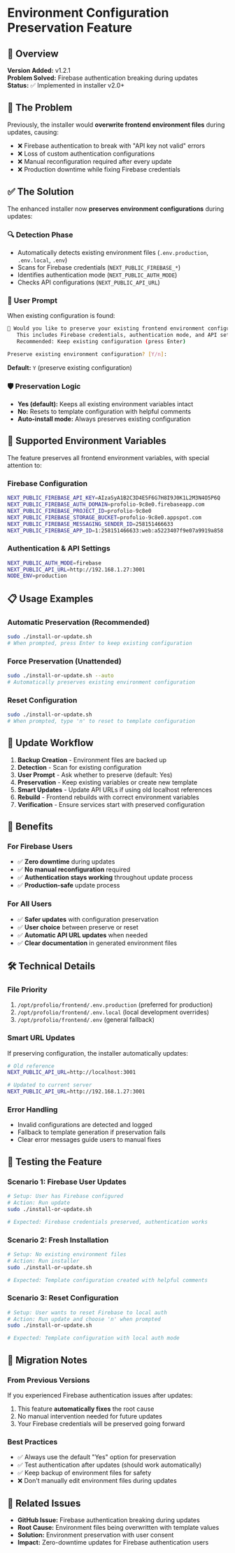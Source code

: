 # Environment Configuration Preservation Feature

## 🔧 Overview

**Version Added:** v1.2.1  
**Problem Solved:** Firebase authentication breaking during updates  
**Status:** ✅ Implemented in installer v2.0+

## 🚨 The Problem

Previously, the installer would **overwrite frontend environment files** during updates, causing:
- ❌ Firebase authentication to break with "API key not valid" errors
- ❌ Loss of custom authentication configurations  
- ❌ Manual reconfiguration required after every update
- ❌ Production downtime while fixing Firebase credentials

## ✅ The Solution

The enhanced installer now **preserves environment configurations** during updates:

### 🔍 **Detection Phase**
- Automatically detects existing environment files (`.env.production`, `.env.local`, `.env`)
- Scans for Firebase credentials (`NEXT_PUBLIC_FIREBASE_*`)
- Identifies authentication mode (`NEXT_PUBLIC_AUTH_MODE`)
- Checks API configurations (`NEXT_PUBLIC_API_URL`)

### 💬 **User Prompt**
When existing configuration is found:
```bash
🤔 Would you like to preserve your existing frontend environment configuration?
   This includes Firebase credentials, authentication mode, and API settings.
   Recommended: Keep existing configuration (press Enter)

Preserve existing environment configuration? [Y/n]: 
```

**Default:** `Y` (preserve existing configuration)

### 🛡️ **Preservation Logic**
- **Yes (default):** Keeps all existing environment variables intact
- **No:** Resets to template configuration with helpful comments
- **Auto-install mode:** Always preserves existing configuration

## 🎯 Supported Environment Variables

The feature preserves all frontend environment variables, with special attention to:

### Firebase Configuration
```bash
NEXT_PUBLIC_FIREBASE_API_KEY=AIzaSyA1B2C3D4E5F6G7H8I9J0K1L2M3N4O5P6Q
NEXT_PUBLIC_FIREBASE_AUTH_DOMAIN=profolio-9c8e0.firebaseapp.com
NEXT_PUBLIC_FIREBASE_PROJECT_ID=profolio-9c8e0
NEXT_PUBLIC_FIREBASE_STORAGE_BUCKET=profolio-9c8e0.appspot.com
NEXT_PUBLIC_FIREBASE_MESSAGING_SENDER_ID=258151466633
NEXT_PUBLIC_FIREBASE_APP_ID=1:258151466633:web:a5223407f9e07a9919a858
```

### Authentication & API Settings
```bash
NEXT_PUBLIC_AUTH_MODE=firebase
NEXT_PUBLIC_API_URL=http://192.168.1.27:3001
NODE_ENV=production
```

## 📋 Usage Examples

### Automatic Preservation (Recommended)
```bash
sudo ./install-or-update.sh
# When prompted, press Enter to keep existing configuration
```

### Force Preservation (Unattended)
```bash
sudo ./install-or-update.sh --auto
# Automatically preserves existing environment configuration
```

### Reset Configuration
```bash
sudo ./install-or-update.sh
# When prompted, type 'n' to reset to template configuration
```

## 🔄 Update Workflow

1. **Backup Creation** - Environment files are backed up
2. **Detection** - Scan for existing configuration
3. **User Prompt** - Ask whether to preserve (default: Yes)
4. **Preservation** - Keep existing variables or create new template
5. **Smart Updates** - Update API URLs if using old localhost references
6. **Rebuild** - Frontend rebuilds with correct environment variables
7. **Verification** - Ensure services start with preserved configuration

## 🚀 Benefits

### For Firebase Users
- ✅ **Zero downtime** during updates
- ✅ **No manual reconfiguration** required
- ✅ **Authentication stays working** throughout update process
- ✅ **Production-safe** update process

### For All Users
- ✅ **Safer updates** with configuration preservation
- ✅ **User choice** between preserve or reset
- ✅ **Automatic API URL updates** when needed
- ✅ **Clear documentation** in generated environment files

## 🛠️ Technical Details

### File Priority
1. `/opt/profolio/frontend/.env.production` (preferred for production)
2. `/opt/profolio/frontend/.env.local` (local development overrides)
3. `/opt/profolio/frontend/.env` (general fallback)

### Smart URL Updates
If preserving configuration, the installer automatically updates:
```bash
# Old reference
NEXT_PUBLIC_API_URL=http://localhost:3001

# Updated to current server
NEXT_PUBLIC_API_URL=http://192.168.1.27:3001
```

### Error Handling
- Invalid configurations are detected and logged
- Fallback to template generation if preservation fails
- Clear error messages guide users to manual fixes

## 🧪 Testing the Feature

### Scenario 1: Firebase User Updates
```bash
# Setup: User has Firebase configured
# Action: Run update
sudo ./install-or-update.sh

# Expected: Firebase credentials preserved, authentication works
```

### Scenario 2: Fresh Installation
```bash
# Setup: No existing environment files
# Action: Run installer
sudo ./install-or-update.sh

# Expected: Template configuration created with helpful comments
```

### Scenario 3: Reset Configuration
```bash
# Setup: User wants to reset Firebase to local auth
# Action: Run update and choose 'n' when prompted
sudo ./install-or-update.sh

# Expected: Template configuration with local auth mode
```

## 📝 Migration Notes

### From Previous Versions
If you experienced Firebase authentication issues after updates:
1. This feature **automatically fixes** the root cause
2. No manual intervention needed for future updates
3. Your Firebase credentials will be preserved going forward

### Best Practices
- ✅ Always use the default "Yes" option for preservation
- ✅ Test authentication after updates (should work automatically)
- ✅ Keep backup of environment files for safety
- ❌ Don't manually edit environment files during updates

## 🔗 Related Issues

- **GitHub Issue:** Firebase authentication breaking during updates
- **Root Cause:** Environment files being overwritten with template values
- **Solution:** Environment preservation with user consent
- **Impact:** Zero-downtime updates for Firebase authentication users 